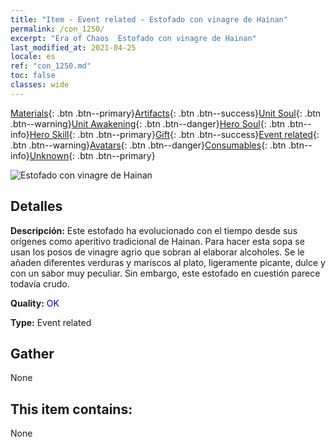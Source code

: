 ```yaml
---
title: "Item - Event related - Estofado con vinagre de Hainan"
permalink: /con_1250/
excerpt: "Era of Chaos  Estofado con vinagre de Hainan"
last_modified_at: 2021-04-25
locale: es
ref: "con_1250.md"
toc: false
classes: wide
---
```

 [Materials](/ItemsES/){: .btn .btn--primary}[Artifacts](/ItemsES/Artifacts/){: .btn .btn--success}[Unit Soul](/ItemsES/UnitSoul/){: .btn .btn--warning}[Unit Awakening](/ItemsES/UnitAwakening/){: .btn .btn--danger}[Hero Soul](/ItemsES/HeroSoul/){: .btn .btn--info}[Hero Skill](/ItemsES/HeroSkill/){: .btn .btn--primary}[Gift](/ItemsES/Gift/){: .btn .btn--success}[Event related](/ItemsES/Events/){: .btn .btn--warning}[Avatars](/ItemsES/Avatars/){: .btn .btn--danger}[Consumables](/ItemsES/Consumables/){: .btn .btn--info}[Unknown](/ItemsES/Unknown/){: .btn .btn--primary}

 ![Estofado con vinagre de Hainan](/images/t/i_81532331.png)

## Detalles
 **Descripción:** Este estofado ha evolucionado con el tiempo desde sus orígenes como aperitivo tradicional de Hainan. Para hacer esta sopa se usan los posos de vinagre agrio que sobran al elaborar alcoholes. Se le añaden diferentes verduras y mariscos al plato, ligeramente picante, dulce y con un sabor muy peculiar. Sin embargo, este estofado en cuestión parece todavía crudo.

 **Quality:** <span style="color: #0000CD">OK</span>

 **Type:** Event related

## Gather

  None

## This item contains:

  None

